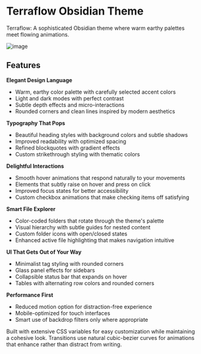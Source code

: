 # Terraflow Obsidian Theme

Terraflow: A sophisticated Obsidian theme where warm earthy palettes meet flowing animations.

![image](https://github.com/user-attachments/assets/0d348976-14ca-40c6-9a2d-120b48f1ea93)


## Features

**Elegant Design Language**
- Warm, earthy color palette with carefully selected accent colors
- Light and dark modes with perfect contrast
- Subtle depth effects and micro-interactions
- Rounded corners and clean lines inspired by modern aesthetics

**Typography That Pops**
- Beautiful heading styles with background colors and subtle shadows
- Improved readability with optimized spacing
- Refined blockquotes with gradient effects
- Custom strikethrough styling with thematic colors

**Delightful Interactions**
- Smooth hover animations that respond naturally to your movements
- Elements that subtly raise on hover and press on click
- Improved focus states for better accessibility
- Custom checkbox animations that make checking items off satisfying

**Smart File Explorer**
- Color-coded folders that rotate through the theme's palette
- Visual hierarchy with subtle guides for nested content
- Custom folder icons with open/closed states
- Enhanced active file highlighting that makes navigation intuitive

**UI That Gets Out of Your Way**
- Minimalist tag styling with rounded corners
- Glass panel effects for sidebars
- Collapsible status bar that expands on hover
- Tables with alternating row colors and rounded corners

**Performance First**
- Reduced motion option for distraction-free experience
- Mobile-optimized for touch interfaces
- Smart use of backdrop filters only where appropriate

Built with extensive CSS variables for easy customization while maintaining a cohesive look. Transitions use natural cubic-bezier curves for animations that enhance rather than distract from writing.
